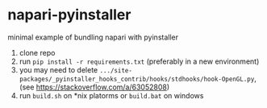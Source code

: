 # napari-pyinstaller
minimal example of bundling napari with pyinstaller

1. clone repo
2. run `pip install -r requirements.txt` (preferably in a new environment)
3. you may need to delete `.../site-packages/_pyinstaller_hooks_contrib/hooks/stdhooks/hook-OpenGL.py`, (see https://stackoverflow.com/a/63052808)
4. run `build.sh` on *nix platorms or `build.bat` on windows
